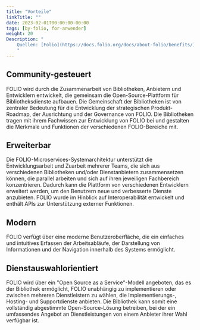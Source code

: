 ```yaml
---
title: "Vorteile"
linkTitle: ""
date: 2023-02-01T00:00:00-00:00
tags: [by-folio, for-anwender]
weight: 20
Description: "
    Quellen: [Folio](https://docs.folio.org/docs/about-folio/benefits/) & [GBV](https://info.gbv.de/display/FOLIOGBVEXTERN/Vorteile)
    "
---
```


## Community-gesteuert

FOLIO wird durch die Zusammenarbeit von Bibliotheken, Anbietern und Entwicklern entwickelt, die gemeinsam die Open-Source-Plattform für Bibliotheksdienste aufbauen. Die Gemeinschaft der Bibliotheken ist von zentraler Bedeutung für die Entwicklung der strategischen Produkt-Roadmap, der Ausrichtung und der Governance von FOLIO. Die Bibliotheken tragen mit ihrem Fachwissen zur Entwicklung von FOLIO bei und gestalten die Merkmale und Funktionen der verschiedenen FOLIO-Bereiche mit.

## Erweiterbar

Die FOLIO-Microservices-Systemarchitektur unterstützt die Entwicklungsarbeit und Zuarbeit mehrerer Teams, die sich aus verschiedenen Bibliotheken und/oder Dienstanbietern zusammensetzen können, die parallel arbeiten und sich auf ihren jeweiligen Fachbereich konzentrieren. Dadurch kann die Plattform von verschiedenen Entwicklern erweitert werden, um den Benutzern neue und verbesserte Dienste anzubieten. FOLIO wurde im Hinblick auf Interoperabilität entwickelt und enthält APIs zur Unterstützung externer Funktionen.

## Modern

FOLIO verfügt über eine moderne Benutzeroberfläche, die ein einfaches und intuitives Erfassen der Arbeitsabläufe, der Darstellung von Informationen und der Navigation innerhalb des Systems ermöglicht.

## Dienstauswahlorientiert

FOLIO wird über ein "Open Source as a Service"-Modell angeboten, das es der Bibliothek ermöglicht, FOLIO unabhängig zu implementieren oder zwischen mehreren Dienstleistern zu wählen, die Implementierungs-, Hosting- und Supportdienste anbieten. Die Bibliothek kann somit eine vollständig abgestimmte Open-Source-Lösung betreiben, bei der ein umfassendes Angebot an Dienstleistungen von einem Anbieter ihrer Wahl verfügbar ist.
